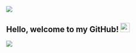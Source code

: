 <img src="![kylo_ren_by_z_studios_d9m7edj](https://github.com/Aveiro11/Aveiro11/assets/74791612/acc61b73-2ccd-4fc9-bf68-7d1291109c47)">


## Hello, welcome to my GitHub! <img src="![wave](https://github.com/Aveiro11/Aveiro11/assets/74791612/141327cc-f796-417e-9731-b630efce7cf8)" height="25px" width="25px">

<a href="[https://medium.com/@zluvsand](https://www.linkedin.com/in/adib-wahid-79916b213/)">
    <img src="https://img.shields.io/badge/MEDIUM-12100E?logo=medium&color=fe6e95&logoColor=white" />
</a>

<!--
**Aveiro11/Aveiro11** is a ✨ _special_ ✨ repository because its `README.md` (this file) appears on your GitHub profile.

Here are some ideas to get you started:

- 🔭 I’m currently working on ...
- 🌱 I’m currently learning ...
- 👯 I’m looking to collaborate on ...
- 🤔 I’m looking for help with ...
- 💬 Ask me about ...
- 📫 How to reach me: ...
- 😄 Pronouns: ...
- ⚡ Fun fact: ...
-->
